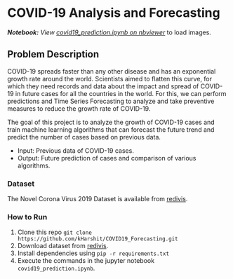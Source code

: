 # COVID-19 Analysis and Forecasting

***Notebook:** View [covid19_prediction.ipynb on nbviewer](https://nbviewer.org/github/kHarshit/COVID19_Forecasting/blob/main/covid19_prediction.ipynb)* to load images.

## Problem Description

COVID-19 spreads faster than any other disease and has an exponential growth rate around the
world. Scientists aimed to flatten this curve, for which they need records and data about the
impact and spread of COVID-19 in future cases for all the countries in the world. For this, we can
perform predictions and Time Series Forecasting to analyze and take preventive measures to
reduce the growth rate of COVID-19.

The goal of this project is to analyze the growth of COVID-19 cases and train machine learning algorithms that can forecast the future trend and predict the number of cases based on previous data.

* Input: Previous data of COVID-19 cases.
* Output: Future prediction of cases and comparison of various algorithms.

### Dataset

The Novel Corona Virus 2019 Dataset is available from [redivis](https://redivis.com/datasets/yn0q-4ff57142y).
### How to Run

1. Clone this repo `git clone https://github.com/kHarshit/COVID19_Forecasting.git`
2. Download dataset from [redivis](https://redivis.com/datasets/yn0q-4ff57142y).
3. Install dependencies using `pip -r requirements.txt`
4. Execute the commands in the jupyter notebook `covid19_prediction.ipynb`.


